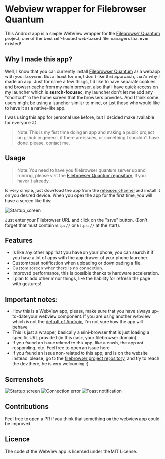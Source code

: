 # Webview wrapper for Filebrowser Quantum
This Android app is a simple WebView wrapper for the [Filebrowser Quantum](https://github.com/gtsteffaniak/filebrowser) project, one of the best self-hosted web-based file managers that ever existed!

## Why I made this app? 
Well, I know that you can currently install [Filebrowser Quantum](https://github.com/gtsteffaniak/filebrowser) as a webapp with your browser.
But at least for me, I don´t like that approach, that's why I made an app. Just for name a few things, I'd like to have separate cookies and browser cache from my main browser, also that I have quick access on my launcher
which is **search-focused**, my launcher don't let me add any "shortcut" to the home screen that the browsers provides. And I think some users might be using a launcher similar to mine, or just those who would like to have it as a native-like app.

I was using this app for personal use before, but I decided make available for everyone :D

> Note: This is my first time doing an app and making a public project on github in general, if there are issues, or something I shouldn't have done, please, contact me. 

## Usage
> Note: You need to have you filebrowser quantum server up and running, please visit the [Filebrowser Quantum repository](https://github.com/gtsteffaniak/filebrowser), If you haven't already.

Is very simple, just download the app from the [releases channel](https://github.com/Kurami32/Wrapper-for-Filebrowser-Quantum/releases/tag/v1.0.0) and install it on you desired device.
When you open the app for the first time, you will have a screen like this:

![Startup_screen](https://github.com/user-attachments/assets/f7e5f049-dcb6-40cf-a69c-d360b67d0c4a)

Just enter your Filebrowser URL and click on the "save" button. (Don't forget that must contain `http://` or `https://` at the start).

## Features
- Is like any other app that you have on your phone, you can search it if you have a lot of apps with the app drawer of your phone launcher.
- Custom toast notification when uploading or downloading a file.
- Custom screen when there is no connection.
- Improved performance, this is possible thanks to hardware acceleration.
- I plan to add other minor things, like the hability for refresh the page with gestures!

## Important notes:
- How this is a WebView app, please, make sure that you have always up-to-date your webview component. If you are using another webview which is not the [default of Android](https://play.google.com/store/apps/details?id=com.google.android.webview&hl=en-US), I'm not sure how the app will behave.
- This is just a wrapper, basically a mini-browser that is just loading a specific URL provided (in this case, your filebrowser domain).
- If you found an issue related to this app, like a crash, the app not responding, etc. Feel free to open an issue here.
- If you found an issue non-related to this app; and is on the website instead, please, go to the [filebrowser project repository](https://github.com/gtsteffaniak/filebrowser), and try to reach the dev there, he is very welcoming :)

## Scrrenshots
![Startup screen](https://github.com/user-attachments/assets/1c066d52-7130-4e9a-a5c6-07c8aaf5832d)
![Connection error](https://github.com/user-attachments/assets/6184827f-129e-4643-922b-161c2b12294c)
![Toast notification](https://github.com/user-attachments/assets/17f24040-cec0-419b-baea-f0d51490c8b3)

## Contributions
Feel free to open a PR if you think that something on the webview app could be improved.

## Licence
The code of the WebView app is licensed under the MIT License.
